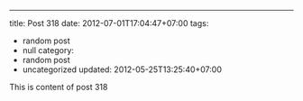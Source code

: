 ---
title: Post 318
date: 2012-07-01T17:04:47+07:00
tags:
  - random post
  - null
category:
  - random post
  - uncategorized
updated: 2012-05-25T13:25:40+07:00

This is content of post 318